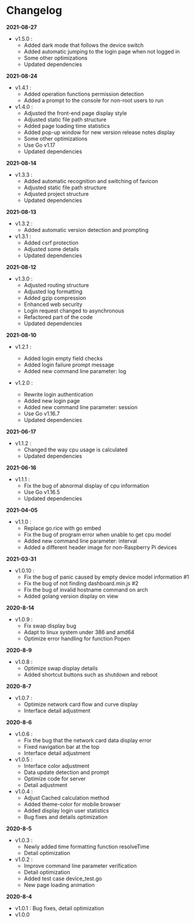 # Changelog #

**2021-08-27**

* v1.5.0 : 
  * Added dark mode that follows the device switch
  * Added automatic jumping to the login page when not logged in
  * Some other optimizations
  * Updated dependencies

**2021-08-24**

* v1.4.1 : 
  * Added operation functions permission detection
  * Added a prompt to the console for non-root users to run
* v1.4.0 : 
  * Adjusted the front-end page display style
  * Adjusted static file path structure
  * Added page loading time statistics
  * Added pop-up window for new version release notes display
  * Some other optimizations
  * Use Go v1.17
  * Updated dependencies

**2021-08-14**

* v1.3.3 : 
  * Added automatic recognition and switching of favicon
  * Adjusted static file path structure
  * Adjusted project structure
  * Updated dependencies

**2021-08-13**

* v1.3.2 : 
  * Added automatic version detection and prompting
* v1.3.1 : 
  * Added csrf protection
  * Adjusted some details
  * Updated dependencies

**2021-08-12**

* v1.3.0 : 
  * Adjusted routing structure
  * Adjusted log formatting
  * Added gzip compression
  * Enhanced web security
  * Login request changed to asynchronous
  * Refactored part of the code
  * Updated dependencies

**2021-08-10**

* v1.2.1 : 
  * Added  login empty field checks
  * Added login failure prompt message
  * Added new command line parameter: log

* v1.2.0 : 
  * Rewrite login authentication
  * Added new login page
  * Added new command line parameter: session
  * Use Go v1.16.7
  * Updated dependencies

**2021-06-17**

* v1.1.2 : 
  * Changed the way cpu usage is calculated
  * Updated dependencies

**2021-06-16**

* v1.1.1 : 
  * Fix the bug of abnormal display of cpu information
  * Use Go v1.16.5
  * Updated dependencies

**2021-04-05**

* v1.1.0 : 
  * Replace go.rice with go embed
  * Fix the bug of program error when unable to get cpu model
  * Added new command line parameter: interval
  * Added a different header image for non-Raspberry Pi devices

**2021-03-31**

* v1.0.10 :
  * Fix the bug of panic caused by empty device model information #1
  * Fix the bug of not finding dashboard.min.js #2
  * Fix the bug of invalid hostname command on arch
  * Added golang version display on view

**2020-8-14**

* v1.0.9 : 
  * Fix swap display bug
  * Adapt to linux system under 386 and amd64
  * Optimize error handling for function Popen

**2020-8-9**

* v1.0.8 : 
  * Optimize swap display details
  * Added shortcut buttons such as shutdown and reboot

**2020-8-7**

* v1.0.7 : 
  * Optimize network card flow and curve display
  * Interface detail adjustment

**2020-8-6**

* v1.0.6 : 
  * Fix the bug that the network card data display error
  * Fixed navigation bar at the top
  * Interface detail adjustment
* v1.0.5 : 
  * Interface color adjustment
  * Data update detection and prompt
  * Optimize code for server
  * Detail adjustment
* v1.0.4 : 
  * Adjust Cached calculation method
  * Added theme-color for mobile browser
  * Added display login user statistics
  * Bug fixes and details optimization

**2020-8-5**

* v1.0.3 : 
  * Newly added time formatting function resolveTime
  * Detail optimization
* v1.0.2 : 
  * Improve command line parameter verification
  * Detail optimization
  * Added test case device_test.go
  * New page loading animation

**2020-8-4**

* v1.0.1 : Bug fixes, detail optimization
* v1.0.0
